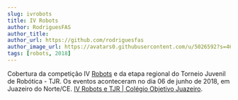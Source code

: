 ```yaml
---
slug: ivrobots
title: IV Robots
author: RodriguesFAS
author_title: 
author_url: https://github.com/rodriguesfas
author_image_url: https://avatars0.githubusercontent.com/u/5026592?s=460&u=6359726ff185605ce329a262acc9a5390c71e357&v=4
tags: [robots, 2018]
---
```


Cobertura da competição IV [Robots](https://www.robots.objetivojuazeiro.com.br/) e da etapa regional do Torneio Juvenil de Robótica - TJR. Os eventos aconteceram no dia 06 de junho de 2018, em Juazeiro do Norte/CE. [IV Robots e TJR | Colégio Objetivo Juazeiro](https://www.youtube.com/watch?v=Qcs-3IouN-0).
